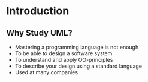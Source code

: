 # Introduction

## Why Study UML?

* Mastering a programming language is not enough
* To be able to design a software system
* To understand and apply OO-principles
* To describe your design using a standard language
* Used at many companies
